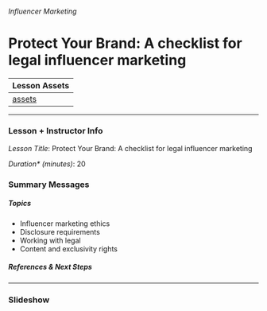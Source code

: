 ###### Influencer Marketing
# Protect Your Brand: A checklist for legal influencer marketing

| Lesson Assets    |
| ---------------- |
| [assets](lesson6/assets) |

----------------------------------

### Lesson + Instructor Info

_Lesson Title_:   Protect Your Brand: A checklist for legal influencer marketing

_Duration* (minutes)_:  20

### Summary Messages

##### Topics

* Influencer marketing ethics
* Disclosure requirements
* Working with legal
* Content and exclusivity rights

##### References & Next Steps

----------------------------------
<!-- 1 -->
### Slideshow
